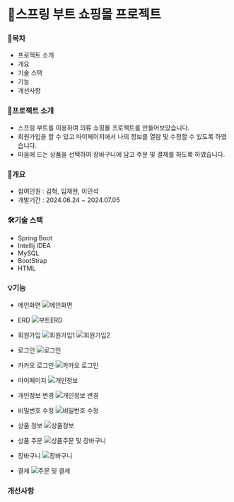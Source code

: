 # 👔스프링 부트 쇼핑몰 프로젝트


### 📌목차
- 프로젝트 소개
- 개요
- 기술 스택
- 기능
- 개선사항

### 👑프로젝트 소개
- 스프링 부트를 이용하여 의류 쇼핑몰 프로젝트를 만들어보았습니다.
- 회원가입을 할 수 있고 마이페이지에서 나의 정보를 열람 및 수정할 수 있도록 하였습니다.
- 마음에 드는 상품을 선택하여 장바구니에 담고 주문 및 결제를 하도록 하였습니다.

### 🚩개요
- 참여인원 : 김혁, 임재현, 이민석
- 개발기간 : 2024.06.24 ~ 2024.07.05

### 🛠️기술 스택
- Spring Boot
- Intellij IDEA
- MySQL
- BootStrap
- HTML

### 💡기능
- 메인화면
![메인화면](https://github.com/user-attachments/assets/f86d0ff3-c8b8-400c-b409-78a0308f2306)

- ERD
![부트ERD](https://github.com/user-attachments/assets/1fb3e15c-86bc-45c2-945b-2598540927b2)

- 회원가입
![회원가입1](https://github.com/user-attachments/assets/456e4fdd-c3c2-4a42-80f7-b7aff3298d53)
![회원가입2](https://github.com/user-attachments/assets/5c64cc39-fe99-4172-9c35-7d1dc80d23e0)

- 로그인
![로그인](https://github.com/user-attachments/assets/4e1e555f-b6a0-44da-8695-4fe7d62dadc5)

- 카카오 로그인
![카카오 로그인](https://github.com/user-attachments/assets/49e4828f-9e39-4253-9732-b27315bb2d0a)

- 마이페이지
![개인정보](https://github.com/user-attachments/assets/dabc3aaf-8760-413b-889a-282c204ee791)

- 개인정보 변경
![개인정보 변경](https://github.com/user-attachments/assets/b4442656-3fe9-4e52-aa93-7ab2ded429ab)

- 비밀번호 수정
![비밀번호 수정](https://github.com/user-attachments/assets/d7568e97-70ef-48d6-9468-eddbf9e66c92)

- 상품 정보
![상품정보](https://github.com/user-attachments/assets/d0a485db-a34d-4ad1-a0a5-3fb108485a73)

- 상품 주문
![상품주문 및 장바구니](https://github.com/user-attachments/assets/eb4a1f65-5352-47e3-bd64-53ba8eb55e15)

- 장바구니
![장바구니](https://github.com/user-attachments/assets/4de4166d-c85e-416c-a9fd-36774f26f0a0)

- 결제
![주문 및 결제](https://github.com/user-attachments/assets/c902b34e-6034-406e-b8db-08cd33f81195)


### 개선사항
